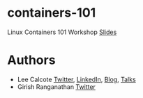 # containers-101
Linux Containers 101 Workshop
[Slides](https://calcotestudios.com/talks/decks/slides-developerweek-austin-2018-linux-containers-101)

# Authors
* Lee Calcote [Twitter](https://twitter.com/lcalcote), [LinkedIn](https://linkedin.com/in/leecalcote), [Blog](https://gingergeek.com), [Talks](https://calcotestudios.com)
* Girish Ranganathan [Twitter](https://twitter.com/ingenious_G)
